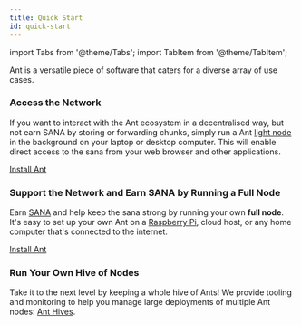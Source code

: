 ```yaml
---
title: Quick Start
id: quick-start
---
```


import Tabs from '@theme/Tabs';
import TabItem from '@theme/TabItem';

Ant is a versatile piece of software that caters for a diverse array of use cases. 

### Access the Network

If you want to interact with the Ant ecosystem in a decentralised way,
but not earn SANA by storing or forwarding chunks, simply run a Ant
[light node](/docs/access-the-sana/light-nodes) in the background on
your laptop or desktop computer. This will enable direct access to the
sana from your web browser and other applications.

[Install Ant](/docs/installation/install)

### Support the Network and Earn SANA by Running a Full Node

Earn [SANA](/docs/working-with-ant/cashing-out) and help keep the sana
strong by running your own **full node**. It's easy to set up your own
Ant on a [Raspberry Pi](/docs/installation/rasp-bee-ry-pi), cloud
host, or any home computer that's connected to the internet.

[Install Ant](/docs/installation/install)

### Run Your Own Hive of Nodes

Take it to the next level by keeping a whole hive of Ants! We provide
tooling and monitoring to help you manage large deployments of
multiple Ant nodes: [Ant Hives](/docs/installation/hive).
